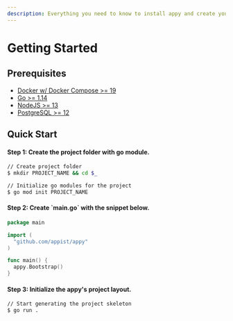 ```yaml
---
description: Everything you need to know to install appy and create your first application.
---
```


# Getting Started

## Prerequisites

* [Docker w/ Docker Compose  &gt;= 19](https://www.docker.com/products/docker-desktop)
* [Go &gt;= 1.14](https://golang.org/dl/)
* [NodeJS &gt;= 13](https://nodejs.org/en/download/)
* [PostgreSQL &gt;= 12](https://www.postgresql.org/download/)

## Quick Start

#### Step 1: Create the project folder with go module.

```bash
// Create project folder
$ mkdir PROJECT_NAME && cd $_

// Initialize go modules for the project
$ go mod init PROJECT_NAME
```

#### Step 2: Create \`main.go\` with the snippet below.

```go
package main

import (
  "github.com/appist/appy"
)

func main() {
  appy.Bootstrap()
}
```

#### Step 3: Initialize the appy's project layout.

```bash
// Start generating the project skeleton
$ go run .
```



